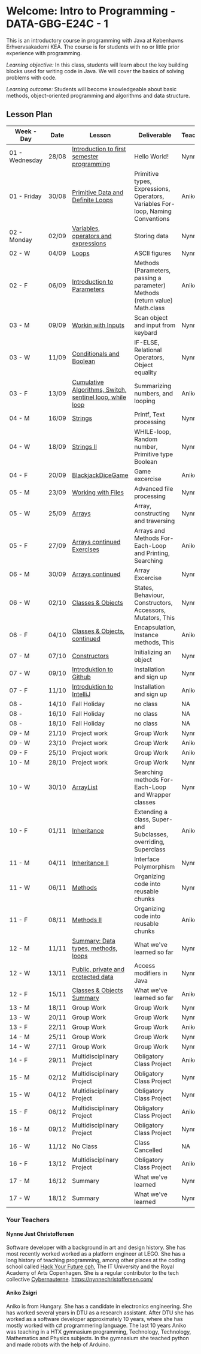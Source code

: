 # Welcome: Intro to Programming - DATA-GBG-E24C - 1


This is an introductory course in programming with Java at Københavns Erhvervsakademi KEA. The course is for students with no or little prior experience with programming.


*Learning objective:* In this class, students will learn about the key building blocks used for writing code in Java. We will cover the basics of solving problems with code.


*Learning outcome:* Students will become knowledgeable about basic methods, object-oriented programming and algorithms and data structure.

## Lesson Plan

| Week - Day | Date | Lesson | Deliverable | Teacher |
| --- | --- | --- | --- | --- |
| 01 - Wednesday | 28/08 | [Introduction to first semester programming](./lessons/week-01/2-wednesday.md) | Hello World! | Nynne |
| 01 - Friday | 30/08 | [Primitive Data and Definite Loops](./lessons/week-01/3-friday.md) | Primitive types, Expressions, Operators, Variables For-loop, Naming Conventions | Aniko |
| 02 - Monday | 02/09 | [Variables, operators and expressions](./lessons/week-02/1-monday.md) | Storing data | Nynne |
| 02 - W | 04/09 | [Loops](./lessons/week-02/2-wednesday.md/) | ASCII figures | Nynne |
| 02 - F | 06/09 | [Introduction to Parameters](./lessons/week-02/3-friday.md) | Methods (Parameters, passing a parameter) Methods (return value) Math.class | Aniko |
| 03 - M | 09/09 | [Workin with Inputs](./lessons/week-03/1-monday.md) | Scan object and input from keybard | Nynne |
| 03 - W | 11/09 | [Conditionals and Boolean](./lessons/week-03/2-wednesday.md) | IF-ELSE, Relational Operators, Object equality | Nynne |
| 03 - F | 13/09 | [Cumulative Algorithms, Switch, sentinel loop, while loop](./lessons/week-03/3-friday.md) | Summarizing numbers, and looping | Aniko |
| 04 - M | 16/09 | [Strings](./lessons/week-04/1-monday.md) | Printf, Text processing | Nynne |
| 04 - W | 18/09 | [Strings II](./lessons/week-04/2-wednesday.md) | WHILE-loop, Random number, Primitive type Boolean | Nynne |
| 04 - F | 20/09 | [BlackjackDiceGame](./lessons/week-04/3-friday.md) | Game excercise | Aniko |
| 05 - M | 23/09 | [Working with Files](./lessons/week-05/1-monday.md) | Advanced file processing | Nynne |
| 05 - W | 25/09 | [Arrays](./lessons/week-05/2-wednesday.md) | Array, constructing and traversing | Nynne |
| 05 - F | 27/09 | [Arrays continued Exercises](./lessons/week-05/3-friday.md) | Arrays and Methods For-Each-Loop and Printing, Searching | Aniko |
| 06 - M | 30/09 | [Arrays continued](./lessons/week-06/1-monday.md) | Array Excercise | Nynne |
| 06 - W | 02/10 | [Classes & Objects](./lessons/week-06/2-wednesday.md]) | States, Behaviour, Constructors, Accessors, Mutators, This | Nynne |
| 06 - F | 04/10 | [Classes & Objects, continued](./lessons/week-06/3-friday.md) | Encapsulation, Instance methods, This | Aniko |
| 07 - M | 07/10 | [Constructors](./lessons/week-07/1-monday.md) | Initializing an object | Nynne |
| 07 - W | 09/10 | [Introduktion to Github](./lessons/week-07/2-wednesday.md) | Installation and sign up | Nynne |
| 07 - F | 11/10 | [Introduktion to IntelliJ](./lessons/week-07/3-friday.md) | Installation and sign up | Aniko |
| 08 - | 14/10 | Fall Holiday | no class | NA |
| 08 - | 16/10 | Fall Holiday | no class | NA |
| 08 - | 18/10 | Fall Holiday | no class | NA |
| 09 - M | 21/10 | Project work | Group Work | Nynne |
| 09 - W | 23/10 | Project work  | Group Work | Aniko | Nynne |
| 09 - F | 25/10 | Project work  | Group Work | Aniko | Aniko |
| 10 - M | 28/10 | Project work  | Group Work | Nynne |
| 10 - W | 30/10 | [ArrayList](./lessons/week-10/2-wednesday.md) | Searching methods For-Each-Loop and Wrapper classes | Nynne |
| 10 - F | 01/11 | [Inheritance](./lessons/week-10/3-friday.md) | Extending a class, Super- and Subclasses, overriding, Superclass | Aniko |
| 11 - M | 04/11 | [Inheritance II](./lessons/week-11/1-monday.md) | Interface Polymorphism | Nynne |
| 11 - W | 06/11 | [Methods](./lessons/week-11/2-wednesday.md) | Organizing code into reusable chunks | Nynne |
| 11 - F | 08/11 | [Methods II](./lessons/week-11/3-friday.md) | Organizing code into reusable chunks | Aniko |
| 12 - M | 11/11 | [Summary: Data types, methods, loops](./lessons/week-12/1-monday.md) | What we've learned so far | Nynne|
| 12 - W | 13/11 | [Public, private and protected data](./lessons/week-12/2-wednesday.md) | Access modifiers in Java | Nynne |
| 12 - F | 15/11 | [ Classes & Objects Summary](./lessons/week-12/3-friday.md) | What we've learned so far | Aniko |
| 13 - M | 18/11 | Group Work | Group Work | Nynne |
| 13 - W | 20/11 | Group Work | Group Work | Nynne |
| 13 - F | 22/11 | Group Work | Group Work | Aniko |
| 14 - M | 25/11 | Group Work | Group Work | Nynne |
| 14 - W | 27/11 | Group Work | Group Work | Nynne |
| 14 - F | 29/11 | Multidisciplinary Project | Obligatory Class Project | Aniko |
| 15 - M | 02/12 | Multidisciplinary Project | Obligatory Class Project | Nynne |
| 15 - W | 04/12 | Multidisciplinary Project | Obligatory Class Project | Nynne |
| 15 - F | 06/12 | Multidisciplinary Project | Obligatory Class Project | Aniko |
| 16 - M | 09/12 | Multidisciplinary Project | Obligatory Class Project | Nynne |
| 16 - W | 11/12 | No Class | Class Cancelled | NA |
| 16 - F | 13/12 | Multidisciplinary Project | Obligatory Class Project | Aniko |
| 17 - M | 16/12 | Summary | What we've learned | Nynne |
| 17 - W | 18/12 | Summary | What we've learned  | Nynne |


### Your Teachers

#### Nynne Just Christoffersen
Software developer with a background in art and design history. She has most recently worked worked as a platform engineer at LEGO. She has a long history of teaching programming, among other places at the coding school called [Hack Your Future cph](https://www.hackyourfuture.dk/), The IT University and the Royal Academy of Arts Copenhagen. She is a regular contributor to the tech collective [Cybernauterne](https://cybernauterne.dk/). 
https://nynnechristoffersen.com/

#### Aniko Zsigri
Aniko is from Hungary. She has a candidate in electronics engineering. She has worked several years in DTU as a research assistant. After DTU she has worked as a software developer approximately 10 years, where she has mostly worked with c# programmering language. The last 10 years Aniko was teaching in a HTX gymnasium programming, Technology, Technology, Mathematics and Physics subjects. In the gymnasium she teached python and made robots with the help of Arduino.  
